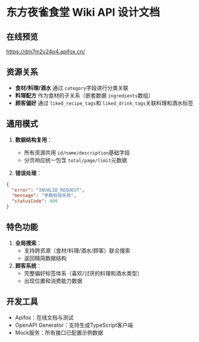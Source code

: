 # 东方夜雀食堂 Wiki API 设计文档

## 在线预览

https://dm7m2v24p4.apifox.cn/

## 资源关系

- **食材/料理/酒水** 通过 `category`字段进行分类关联
- **料理配方** 作为食材的子关系（嵌套数据 `ingredients`数组）
- **顾客偏好** 通过 `liked_recipe_tags`和 `liked_drink_tags`关联料理和酒水标签

## 通用模式

1. **数据结构复用**：

   - 所有资源共用 `id/name/description`基础字段
   - 分页响应统一包含 `total/page/limit`元数据
2. **错误处理**：

```json
{
  "error": "INVALID_REQUEST",
  "message": "参数校验失败",
  "statusCode": 400
}
```

## 特色功能

1. **全局搜索**：
   - 支持跨资源（食材/料理/酒水/顾客）联合搜索
   - 返回精简数据结构
2. **顾客系统**：
   - 完整偏好标签体系（喜欢/讨厌的料理和酒水类型）
   - 出现位置和消费能力数据

## 开发工具

- Apifox：在线文档与测试
- OpenAPI Generator：支持生成TypeScript客户端
- Mock服务：所有接口已配置示例数据
